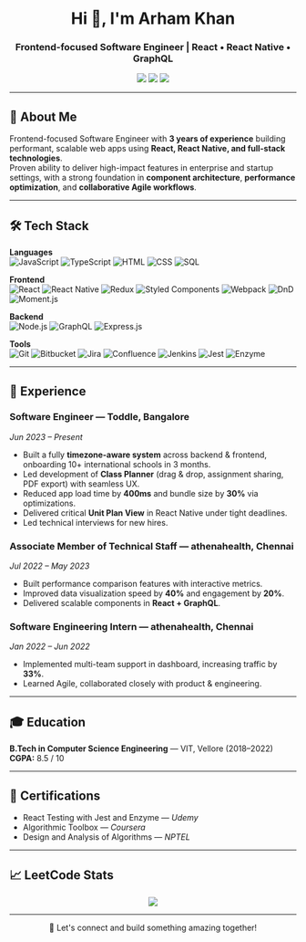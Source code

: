 <!-- Banner / Intro -->
<h1 align="center">Hi 👋, I'm Arham Khan</h1>
<h3 align="center">Frontend-focused Software Engineer | React • React Native • GraphQL</h3>

<p align="center">
  <a href="mailto:arhamkhansjc@gmail.com"><img src="https://img.shields.io/badge/Email-D14836?style=flat&logo=gmail&logoColor=white"></a>
  <a href="https://linkedin.com/in/arhamsjc"><img src="https://img.shields.io/badge/LinkedIn-0077B5?style=flat&logo=linkedin&logoColor=white"></a>
  <a href="https://leetcode.com/u/arhamsjc/"><img src="https://img.shields.io/badge/LeetCode-FFA116?style=flat&logo=leetcode&logoColor=black"></a>
</p>

---

## 🚀 About Me
Frontend-focused Software Engineer with **3 years of experience** building performant, scalable web apps using **React, React Native, and full-stack technologies**.  
Proven ability to deliver high-impact features in enterprise and startup settings, with a strong foundation in **component architecture**, **performance optimization**, and **collaborative Agile workflows**.

---

## 🛠️ Tech Stack

**Languages**  
![JavaScript](https://img.shields.io/badge/JavaScript-F7DF1E?style=flat&logo=javascript&logoColor=black)
![TypeScript](https://img.shields.io/badge/TypeScript-3178C6?style=flat&logo=typescript&logoColor=white)
![HTML](https://img.shields.io/badge/HTML5-E34F26?style=flat&logo=html5&logoColor=white)
![CSS](https://img.shields.io/badge/CSS3-1572B6?style=flat&logo=css3&logoColor=white)
![SQL](https://img.shields.io/badge/SQL-336791?style=flat&logo=postgresql&logoColor=white)

**Frontend**  
![React](https://img.shields.io/badge/React-61DAFB?style=flat&logo=react&logoColor=black)
![React Native](https://img.shields.io/badge/React%20Native-61DAFB?style=flat&logo=react&logoColor=black)
![Redux](https://img.shields.io/badge/Redux-764ABC?style=flat&logo=redux&logoColor=white)
![Styled Components](https://img.shields.io/badge/Styled--Components-DB7093?style=flat&logo=styled-components&logoColor=white)
![Webpack](https://img.shields.io/badge/Webpack-8DD6F9?style=flat&logo=webpack&logoColor=black)
![DnD](https://img.shields.io/badge/React%20DnD-FF5733?style=flat&logo=react&logoColor=white)
![Moment.js](https://img.shields.io/badge/Moment.js-000000?style=flat&logo=javascript&logoColor=white)

**Backend**  
![Node.js](https://img.shields.io/badge/Node.js-339933?style=flat&logo=node.js&logoColor=white)
![GraphQL](https://img.shields.io/badge/GraphQL-E10098?style=flat&logo=graphql&logoColor=white)
![Express.js](https://img.shields.io/badge/Express.js-000000?style=flat&logo=express&logoColor=white)

**Tools**  
![Git](https://img.shields.io/badge/Git-F05032?style=flat&logo=git&logoColor=white)
![Bitbucket](https://img.shields.io/badge/Bitbucket-0052CC?style=flat&logo=bitbucket&logoColor=white)
![Jira](https://img.shields.io/badge/Jira-0052CC?style=flat&logo=jira&logoColor=white)
![Confluence](https://img.shields.io/badge/Confluence-172B4D?style=flat&logo=confluence&logoColor=white)
![Jenkins](https://img.shields.io/badge/Jenkins-D24939?style=flat&logo=jenkins&logoColor=white)
![Jest](https://img.shields.io/badge/Jest-C21325?style=flat&logo=jest&logoColor=white)
![Enzyme](https://img.shields.io/badge/Enzyme-8A2BE2?style=flat)

---

## 💼 Experience

### **Software Engineer** — Toddle, Bangalore  
*Jun 2023 – Present*  
- Built a fully **timezone-aware system** across backend & frontend, onboarding 10+ international schools in 3 months.  
- Led development of **Class Planner** (drag & drop, assignment sharing, PDF export) with seamless UX.  
- Reduced app load time by **400ms** and bundle size by **30%** via optimizations.  
- Delivered critical **Unit Plan View** in React Native under tight deadlines.  
- Led technical interviews for new hires.

### **Associate Member of Technical Staff** — athenahealth, Chennai  
*Jul 2022 – May 2023*  
- Built performance comparison features with interactive metrics.  
- Improved data visualization speed by **40%** and engagement by **20%**.  
- Delivered scalable components in **React + GraphQL**.

### **Software Engineering Intern** — athenahealth, Chennai  
*Jan 2022 – Jun 2022*  
- Implemented multi-team support in dashboard, increasing traffic by **33%**.  
- Learned Agile, collaborated closely with product & engineering.

---

## 🎓 Education
**B.Tech in Computer Science Engineering** — VIT, Vellore (2018–2022)  
**CGPA:** 8.5 / 10  

---

## 📜 Certifications
- React Testing with Jest and Enzyme — *Udemy*  
- Algorithmic Toolbox — *Coursera*  
- Design and Analysis of Algorithms — *NPTEL*  

---

## 📈 LeetCode Stats
<p align="center">
  <a href="https://leetcode.com/u/arhamsjc/">
    <img src="https://leetcard.jacoblin.cool/arhamsjc?theme=dark&font=Baloo%20Chettan%202&ext=contest">
  </a>
</p>

---

<p align="center">💬 Let's connect and build something amazing together!</p>
